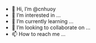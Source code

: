 - 👋 Hi, I’m @cnhuoy
- 👀 I’m interested in ...
- 🌱 I’m currently learning ...
- 💞️ I’m looking to collaborate on ...
- 📫 How to reach me ...

<!---
cnhuoy/cnhuoy is a ✨ special ✨ repository because its `README.md` (this file) appears on your GitHub profile.
You can click the Preview link to take a look at your changes.
--->
